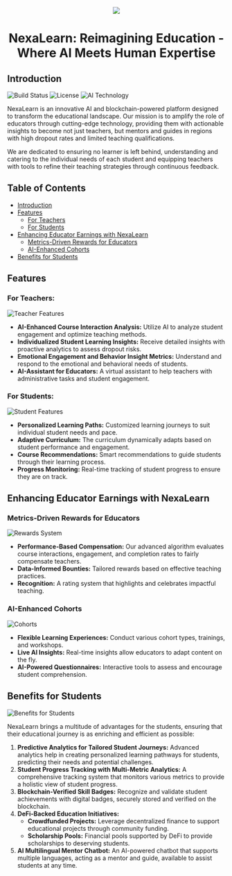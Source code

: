 <p align="center">
<img src="https://github.com/geeky-sambhav/hilex/assets/83087385/249635e5-e3e0-47df-8dd7-c80c4f216f4f">
</p>
 <h1 align="center">NexaLearn: Reimagining Education - Where AI Meets Human Expertise</h1>

## Introduction

![Build Status](https://img.shields.io/badge/build-passing-brightgreen)
![License](https://img.shields.io/badge/license-MIT-blue)
![AI Technology](https://img.shields.io/badge/AI-Blockchain-orange)

NexaLearn is an innovative AI and blockchain-powered platform designed to transform the educational landscape. Our mission is to amplify the role of educators through cutting-edge technology, providing them with actionable insights to become not just teachers, but mentors and guides in regions with high dropout rates and limited teaching qualifications.

We are dedicated to ensuring no learner is left behind, understanding and catering to the individual needs of each student and equipping teachers with tools to refine their teaching strategies through continuous feedback.

## Table of Contents

- [Introduction](#introduction)
- [Features](#features)
  - [For Teachers](#for-teachers)
  - [For Students](#for-students)
- [Enhancing Educator Earnings with NexaLearn](#enhancing-educator-earnings-with-nexalearn)
  - [Metrics-Driven Rewards for Educators](#metrics-driven-rewards-for-educators)
  - [AI-Enhanced Cohorts](#ai-enhanced-cohorts)
- [Benefits for Students](#benefits-for-students)


## Features

### For Teachers:

![Teacher Features](/path/to/teacher_features.gif)

- **AI-Enhanced Course Interaction Analysis:** Utilize AI to analyze student engagement and optimize teaching methods.
- **Individualized Student Learning Insights:** Receive detailed insights with proactive analytics to assess dropout risks.
- **Emotional Engagement and Behavior Insight Metrics:** Understand and respond to the emotional and behavioral needs of students.
- **AI-Assistant for Educators:** A virtual assistant to help teachers with administrative tasks and student engagement.

### For Students:

![Student Features](/path/to/student_features.gif)

- **Personalized Learning Paths:** Customized learning journeys to suit individual student needs and pace.
- **Adaptive Curriculum:** The curriculum dynamically adapts based on student performance and engagement.
- **Course Recommendations:** Smart recommendations to guide students through their learning process.
- **Progress Monitoring:** Real-time tracking of student progress to ensure they are on track.

## Enhancing Educator Earnings with NexaLearn

### Metrics-Driven Rewards for Educators

![Rewards System](/path/to/rewards_system.png)

- **Performance-Based Compensation:** Our advanced algorithm evaluates course interactions, engagement, and completion rates to fairly compensate teachers.
- **Data-Informed Bounties:** Tailored rewards based on effective teaching practices.
- **Recognition:** A rating system that highlights and celebrates impactful teaching.

### AI-Enhanced Cohorts

![Cohorts](/path/to/cohorts_image.png)

- **Flexible Learning Experiences:** Conduct various cohort types, trainings, and workshops.
- **Live AI Insights:** Real-time insights allow educators to adapt content on the fly.
- **AI-Powered Questionnaires:** Interactive tools to assess and encourage student comprehension.

## Benefits for Students

![Benefits for Students](/path/to/benefits_students.png)

NexaLearn brings a multitude of advantages for the students, ensuring that their educational journey is as enriching and efficient as possible:

1. **Predictive Analytics for Tailored Student Journeys:** Advanced analytics help in creating personalized learning pathways for students, predicting their needs and potential challenges.
2. **Student Progress Tracking with Multi-Metric Analytics:** A comprehensive tracking system that monitors various metrics to provide a holistic view of student progress.
3. **Blockchain-Verified Skill Badges:** Recognize and validate student achievements with digital badges, securely stored and verified on the blockchain.
4. **DeFi-Backed Education Initiatives:**
   - **Crowdfunded Projects:** Leverage decentralized finance to support educational projects through community funding.
   - **Scholarship Pools:** Financial pools supported by DeFi to provide scholarships to deserving students.
5. **AI Multilingual Mentor Chatbot:** An AI-powered chatbot that supports multiple languages, acting as a mentor and guide, available to assist students at any time.




